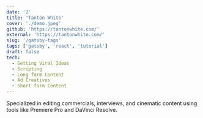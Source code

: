 ```yaml
---
date: '2'
title: 'Tanton White'
cover: './demo.jpeg'
github: 'https://tantonwhite.com/'
external: 'https://tantonwhite.com/'
slug: '/gatsby-tags'
tags: ['gatsby', 'react', 'tutorial']
draft: false
tech:
  - Getting Viral Ideas
  - Scripting
  - Long form Content
  - Ad Creatives
  - Short form Content
---
```


Specialized in editing commercials, interviews, and cinematic content using tools like Premiere Pro and DaVinci Resolve.
